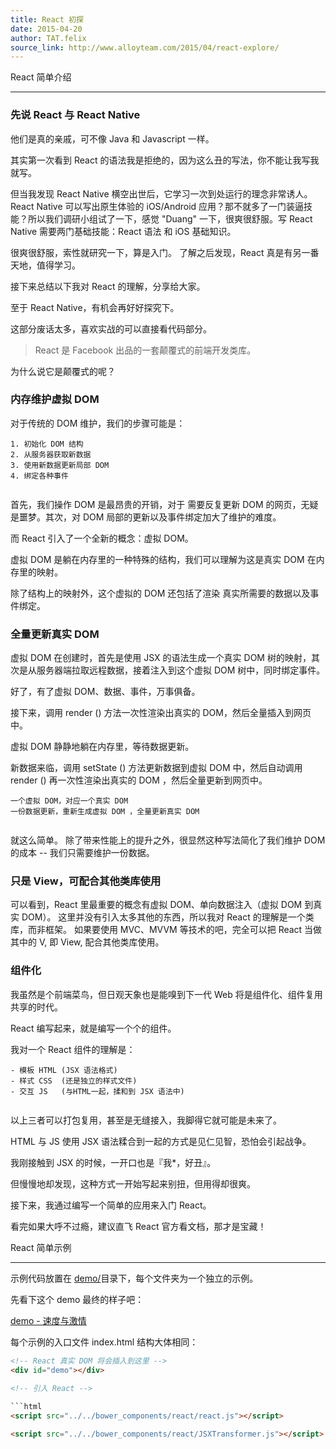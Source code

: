 ```yaml
---
title: React 初探
date: 2015-04-20
author: TAT.felix
source_link: http://www.alloyteam.com/2015/04/react-explore/
---
```


<!-- {% raw %} - for jekyll -->

React 简单介绍  

* * *

### 先说 React 与 React Native

他们是真的亲戚，可不像 Java 和 Javascript 一样。

其实第一次看到 React 的语法我是拒绝的，因为这么丑的写法，你不能让我写我就写。

但当我发现 React Native 横空出世后，它学习一次到处运行的理念非常诱人。React Native 可以写出原生体验的 iOS/Android 应用？那不就多了一门装逼技能？所以我们调研小组试了一下，感觉 "Duang" 一下，很爽很舒服。写 React Native 需要两门基础技能：React 语法 和 iOS 基础知识。

很爽很舒服，索性就研究一下，算是入门。 了解之后发现，React 真是有另一番天地，值得学习。

接下来总结以下我对 React 的理解，分享给大家。

至于 React Native，有机会再好好探究下。

这部分废话太多，喜欢实战的可以直接看代码部分。

> React 是 Facebook 出品的一套颠覆式的前端开发类库。

为什么说它是颠覆式的呢？

### 内存维护虚拟 DOM

对于传统的 DOM 维护，我们的步骤可能是：

    1. 初始化 DOM 结构
    2. 从服务器获取新数据
    3. 使用新数据更新局部 DOM
    4. 绑定各种事件
     

首先，我们操作 DOM 是最昂贵的开销，对于 需要反复更新 DOM 的网页，无疑是噩梦。其次，对 DOM 局部的更新以及事件绑定加大了维护的难度。

而 React 引入了一个全新的概念：虚拟 DOM。

虚拟 DOM 是躺在内存里的一种特殊的结构，我们可以理解为这是真实 DOM 在内存里的映射。

除了结构上的映射外，这个虚拟的 DOM 还包括了渲染 真实所需要的数据以及事件绑定。

### 全量更新真实 DOM

虚拟 DOM 在创建时，首先是使用 JSX 的语法生成一个真实 DOM 树的映射，其次是从服务器端拉取远程数据，接着注入到这个虚拟 DOM 树中，同时绑定事件。

好了，有了虚拟 DOM、数据、事件，万事俱备。

接下来，调用 render () 方法一次性渲染出真实的 DOM，然后全量插入到网页中。

虚拟 DOM 静静地躺在内存里，等待数据更新。

新数据来临，调用 setState () 方法更新数据到虚拟 DOM 中，然后自动调用 render () 再一次性渲染出真实的 DOM ，然后全量更新到网页中。

    一个虚拟 DOM，对应一个真实 DOM
    一份数据更新，重新生成虚拟 DOM ，全量更新真实 DOM
     

就这么简单。 除了带来性能上的提升之外，很显然这种写法简化了我们维护 DOM 的成本 -- 我们只需要维护一份数据。

### 只是 View，可配合其他类库使用

可以看到，React 里最重要的概念有虚拟 DOM、单向数据注入（虚拟 DOM 到真实 DOM）。 这里并没有引入太多其他的东西，所以我对 React 的理解是一个类库，而非框架。 如果要使用 MVC、MVVM 等技术的吧，完全可以把 React 当做其中的 V, 即 View, 配合其他类库使用。

### 组件化

我虽然是个前端菜鸟，但日观天象也是能嗅到下一代 Web 将是组件化、组件复用共享的时代。

React 编写起来，就是编写一个个的组件。

我对一个 React 组件的理解是：

    - 模板 HTML (JSX 语法格式)
    - 样式 CSS  (还是独立的样式文件)
    - 交互 JS   (与HTML一起，揉和到 JSX 语法中)
     

以上三者可以打包复用，甚至是无缝接入，我脚得它就可能是未来了。

HTML 与 JS 使用 JSX 语法糅合到一起的方式是见仁见智，恐怕会引起战争。

我刚接触到 JSX 的时候，一开口也是『我\*，好丑』。

但慢慢地却发现，这种方式一开始写起来别扭，但用得却很爽。

接下来，我通过编写一个简单的应用来入门 React。

看完如果大呼不过瘾，建议直飞 React 官方看文档，那才是宝藏！

React 简单示例  

* * *

示例代码放置在 [demo/](https://github.com/laispace/react-explore/tree/master/demo)目录下，每个文件夹为一个独立的示例。

先看下这个 demo 最终的样子吧：

[demo - 速度与激情](http://laispace.github.io/react-explore/demo/events/index.html)

每个示例的入口文件 index.html 结构大体相同：

````html
<!-- React 真实 DOM 将会插入到这里 -->
<div id="demo"></div>
 
<!-- 引入 React -->

```html
<script src="../../bower_components/react/react.js"></script>
````

<!-- 引入 JSX 语法格式转换器 -->

```html
<script src="../../bower_components/react/JSXTransformer.js"></script>
```

 

<!-- 注意：script 需要注明 type 为 text/jsx 以指定这是一个 JSX 语法格式 -->

<script type="text/jsx" 
```


<!-- {% endraw %} - for jekyll -->